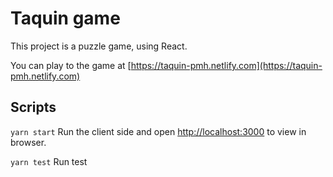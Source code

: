 # Taquin game

This project is a puzzle game, using React.

You can play to the game at [https://taquin-pmh.netlify.com](https://taquin-pmh.netlify.com)

## Scripts

`yarn start`
Run the client side and open [http://localhost:3000](http://localhost:3000) to view in browser.

`yarn test`
Run test
